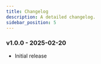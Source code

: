 ```yaml
---
title: Changelog
description: A detailed changelog.
sidebar_position: 5
---
```


### v1.0.0 - 2025-02-20

- Initial release

<!-- ### v1.0.1 - YYYY-MM-DD

- Bug fix -->
